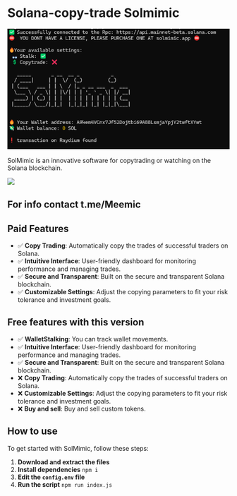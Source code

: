 # Solana-copy-trade Solmimic

![Solcopy Logo](https://github.com/linuxklaus007/Solana-copy-trade/blob/main/photo.png)

SolMimic is an innovative software for copytrading or watching on the Solana blockchain. 

![](https://github.com/timuruva/realtime-processing/blob/127d46a2edc57ec1449d8976e04f301e3c1997b7/Files/line.gif)


## For info contact t.me/Meemic

## Paid Features

- ✅ **Copy Trading**: Automatically copy the trades of successful traders on Solana.
- ✅ **Intuitive Interface**: User-friendly dashboard for monitoring performance and managing trades.
- ✅ **Secure and Transparent**: Built on the secure and transparent Solana blockchain.
- ✅ **Customizable Settings**: Adjust the copying parameters to fit your risk tolerance and investment goals.

## Free features with this version

- ✅ **WalletStalking**: You can track wallet movements.
- ✅ **Intuitive Interface**: User-friendly dashboard for monitoring performance and managing trades.
- ✅ **Secure and Transparent**: Built on the secure and transparent Solana blockchain.
- ❌ **Copy Trading**: Automatically copy the trades of successful traders on Solana.
- ❌ **Customizable Settings**: Adjust the copying parameters to fit your risk tolerance and investment goals.
- ❌ **Buy and sell**: Buy and sell custom tokens.

## How to use

To get started with SolMimic, follow these steps:

1. **Download and extract the files**
2. **Install dependencies**
 `npm i`
3. **Edit the `config.env` file**
4. **Run the script**
`npm run index.js`
